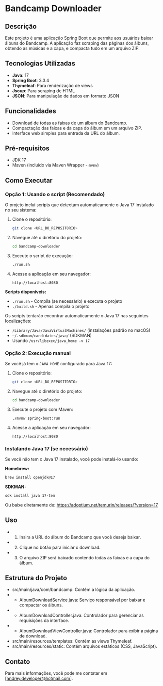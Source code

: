 # Bandcamp Downloader

## Descrição
Este projeto é uma aplicação Spring Boot que permite aos usuários baixar álbuns do Bandcamp. A aplicação faz scraping das páginas dos álbuns, obtendo as músicas e a capa, e compacta tudo em um arquivo ZIP.

## Tecnologias Utilizadas
- **Java**: 17
- **Spring Boot**: 3.3.4
- **Thymeleaf**: Para renderização de views
- **Jsoup**: Para scraping de HTML
- **JSON**: Para manipulação de dados em formato JSON

## Funcionalidades
- Download de todas as faixas de um álbum do Bandcamp.
- Compactação das faixas e da capa do álbum em um arquivo ZIP.
- Interface web simples para entrada da URL do álbum.

## Pré-requisitos
- JDK 17
- Maven (incluído via Maven Wrapper - `mvnw`)

## Como Executar

### Opção 1: Usando o script (Recomendado)
O projeto inclui scripts que detectam automaticamente o Java 17 instalado no seu sistema:

1. Clone o repositório:
   ```bash
   git clone <URL_DO_REPOSITORIO>
   ```

2. Navegue até o diretório do projeto:
   ```bash
   cd bandcamp-downloader
   ```

3. Execute o script de execução:
   ```bash
   ./run.sh
   ```

4. Acesse a aplicação em seu navegador:
   ```
   http://localhost:8080
   ```

**Scripts disponíveis:**
- `./run.sh` - Compila (se necessário) e executa o projeto
- `./build.sh` - Apenas compila o projeto

Os scripts tentarão encontrar automaticamente o Java 17 nas seguintes localizações:
- `/Library/Java/JavaVirtualMachines/` (instalações padrão no macOS)
- `~/.sdkman/candidates/java/` (SDKMAN)
- Usando `/usr/libexec/java_home -v 17`

### Opção 2: Execução manual
Se você já tem o `JAVA_HOME` configurado para Java 17:

1. Clone o repositório:
   ```bash
   git clone <URL_DO_REPOSITORIO>
   ```

2. Navegue até o diretório do projeto:
   ```bash
   cd bandcamp-downloader
   ```

3. Execute o projeto com Maven:
   ```bash
   ./mvnw spring-boot:run
   ```

4. Acesse a aplicação em seu navegador:
   ```
   http://localhost:8080
   ```

### Instalando Java 17 (se necessário)
Se você não tem o Java 17 instalado, você pode instalá-lo usando:

**Homebrew:**
```bash
brew install openjdk@17
```

**SDKMAN:**
```bash
sdk install java 17-tem
```

Ou baixe diretamente de: https://adoptium.net/temurin/releases/?version=17

## Uso
- 1. Insira a URL do álbum do Bandcamp que você deseja baixar.
- 2. Clique no botão para iniciar o download.
- 3. O arquivo ZIP será baixado contendo todas as faixas e a capa do álbum.    

## Estrutura do Projeto
- src/main/java/com/bandcamp: Contém a lógica da aplicação.
- - AlbumDownloadService.java: Serviço responsável por baixar e compactar os álbuns.
- - AlbumDownloadController.java: Controlador para gerenciar as requisições da interface.
- - AlbumDownloadViewController.java: Controlador para exibir a página de download.
- src/main/resources/templates: Contém as views Thymeleaf.
- src/main/resources/static: Contém arquivos estáticos (CSS, JavaScript).

## Contato
Para mais informações, você pode me contatar em [andrey.developer@hotmail.com].